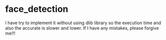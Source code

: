 # face_detection
I have try to implement it without using dlib library so the execution time and also the accurate is slower and lower. If I have any mistakes, please forgive me!!!
